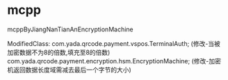 # mcpp
mcppByJiangNanTianAnEncryptionMachine

ModifiedClass:
com.yada.qrcode.payment.vspos.TerminalAuth; (修改-当被加密数据不为8的倍数,填充至8的倍数)
com.yada.qrcode.payment.encryption.hsm.EncryptionMachine; (修改-加密机返回数据长度域需减去最后一个字节的大小)
